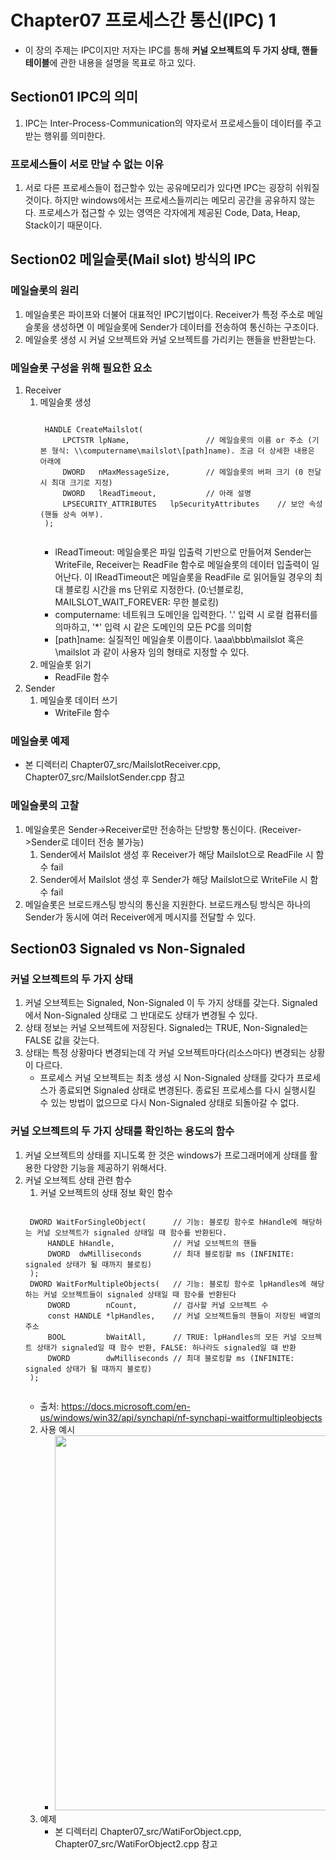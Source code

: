# Chapter07 프로세스간 통신(IPC) 1
* 이 장의 주제는 IPC이지만 저자는 IPC를 통해 **커널 오브젝트의 두 가지 상태, 핸들 테이블**에 관한 내용을 설명을 목표로 하고 있다.
## Section01 IPC의 의미 
1. IPC는 Inter-Process-Communication의 약자로서 프로세스들이 데이터를 주고 받는 행위를 의미한다.

### 프로세스들이 서로 만날 수 없는 이유
1. 서로 다른 프로세스들이 접근할수 있는 공유메모리가 있다면 IPC는 굉장히 쉬워질 것이다. 하지만 windows에서는 프로세스들끼리는 메모리 공간을 공유하지 않는다. 프로세스가 접근할 수 있는 영역은 각자에게 제공된 Code, Data, Heap, Stack이기 때문이다.

## Section02 메일슬롯(Mail slot) 방식의 IPC
### 메일슬롯의 원리
1. 메일슬롯은 파이프와 더불어 대표적인 IPC기법이다. Receiver가 특정 주소로 메일슬롯을 생성하면 이 메일슬롯에 Sender가 데이터를 전송하여 통신하는 구조이다.
2. 메일슬롯 생성 시 커널 오브젝트와 커널 오브젝트를 가리키는 핸들을 반환받는다.

### 메일슬롯 구성을 위해 필요한 요소
1. Receiver
    1) 메일슬롯 생성
        <pre><code>
        HANDLE CreateMailslot(
            LPCTSTR lpName,                 // 메일슬롯의 이름 or 주소 (기본 형식: \\computername\mailslot\[path]name). 조금 더 상세한 내용은 아래에
            DWORD   nMaxMessageSize,        // 메일슬롯의 버퍼 크기 (0 전달 시 최대 크기로 지정)
            DWORD   lReadTimeout,           // 아래 설명
            LPSECURITY_ATTRIBUTES   lpSecurityAttributes    // 보안 속성(핸들 상속 여부). 
        );
        </code></pre>
        * lReadTimeout: 메일슬롯은 파일 입출력 기반으로 만들어져 Sender는 WriteFile, Receiver는 ReadFile 함수로 메일슬롯의 데이터 입출력이 일어난다. 이 lReadTimeout은 메일슬롯을 ReadFile 로 읽어들일 경우의 최대 블로킹 시간을 ms 단위로 지정한다. (0:넌블로킹, MAILSLOT_WAIT_FOREVER: 무한 블로킹)
        * computername: 네트워크 도메인을 입력한다. '.' 입력 시 로컬 컴퓨터를 의마하고, '*' 입력 시 같은 도메인의 모든 PC를 의미함
        * [path]name: 실질적인 메일슬롯 이름이다. \aaa\bbb\mailslot 혹은 \mailslot 과 같이 사용자 임의 형태로 지정할 수 있다.
    2) 메일슬롯 읽기
        * ReadFile 함수
2. Sender
    1) 메일슬롯 데이터 쓰기
        * WriteFile 함수

###  메일슬롯 예제
* 본 디렉터리 Chapter07_src/MailslotReceiver.cpp, Chapter07_src/MailslotSender.cpp 참고

### 메일슬롯의 고찰
1. 메일슬롯은 Sender->Receiver로만 전송하는 단방향 통신이다. (Receiver->Sender로 데이터 전송 불가능)
    1) Sender에서 Mailslot 생성 후 Receiver가 해당 Mailslot으로 ReadFile 시 함수 fail
    2) Sender에서 Mailslot 생성 후 Sender가 해당 Mailslot으로 WriteFile 시 함수 fail
2. 메일슬롯은 브로드캐스팅 방식의 통신을 지원한다. 브로드캐스팅 방식은 하나의 Sender가 동시에 여러 Receiver에게 메시지를 전달할 수 있다.

## Section03 Signaled vs Non-Signaled
### 커널 오브젝트의 두 가지 상태
1. 커널 오브젝트는 Signaled, Non-Signaled 이 두 가지 상태를 갖는다. Signaled에서 Non-Signaled 상태로 그 반대로도 상태가 변경될 수 있다.
2. 상태 정보는 커널 오브젝트에 저장된다. Signaled는 TRUE, Non-Signaled는 FALSE 값을 갖는다.
3. 상태는 특정 상황마다 변경되는데 각 커널 오브젝트마다(리소스마다) 변경되는 상황이 다르다. 
    * 프로세스 커널 오브젝트는 최초 생성 시 Non-Signaled 상태를 갖다가 프로세스가 종료되면 Signaled 상태로 변경된다. 종료된 프로세스를 다시 실행시킬 수 있는 방법이 없으므로 다시 Non-Signaled 상태로 되돌아갈 수 없다.

### 커널 오브젝트의 두 가지 상태를 확인하는 용도의 함수
1. 커널 오브젝트의 상태를 지니도록 한 것은 windows가 프로그래머에게 상태를 활용한 다양한 기능을 제공하기 위해서다.
2. 커널 오브젝트 상태 관련 함수
    1) 커널 오브젝트의 상태 정보 확인 함수
    <pre><code>
    DWORD WaitForSingleObject(      // 기능: 블로킹 함수로 hHandle에 해당하는 커널 오브젝트가 signaled 상태일 때 함수를 반환된다.
        HANDLE hHandle,             // 커널 오브젝트의 핸들
        DWORD  dwMilliseconds       // 최대 블로킹할 ms (INFINITE: signaled 상태가 될 때까지 블로킹)
    );
    DWORD WaitForMultipleObjects(   // 기능: 블로킹 함수로 lpHandles에 해당하는 커널 오브젝트들이 signaled 상태일 때 함수를 반환된다
        DWORD        nCount,        // 검사할 커널 오브젝트 수
        const HANDLE *lpHandles,    // 커널 오브젝트들의 핸들이 저장된 배열의 주소
        BOOL         bWaitAll,      // TRUE: lpHandles의 모든 커널 오브젝트 상태가 signaled일 때 함수 반환, FALSE: 하나라도 signaled일 떄 반환
        DWORD        dwMilliseconds // 최대 블로킹할 ms (INFINITE: signaled 상태가 될 때까지 블로킹)
    );
    </code></pre>    
    * 출처: https://docs.microsoft.com/en-us/windows/win32/api/synchapi/nf-synchapi-waitformultipleobjects
    2) 사용 예시
        * <img width="600" src="https://user-images.githubusercontent.com/95362065/146649370-0c1460fd-adb8-45d6-a5d7-4eb980cc6a25.png">
    3) 예제
        * 본 디렉터리 Chapter07_src/WatiForObject.cpp, Chapter07_src/WatiForObject2.cpp 참고
